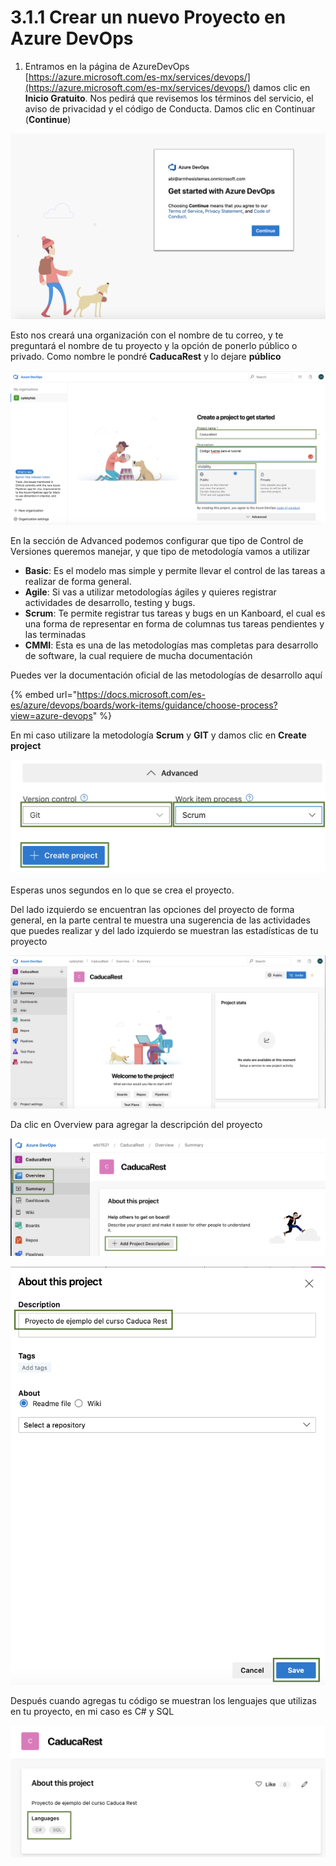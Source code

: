# 3.1.1 Crear un nuevo Proyecto en Azure DevOps

1. Entramos en la página de AzureDevOps [https://azure.microsoft.com/es-mx/services/devops/](https://azure.microsoft.com/es-mx/services/devops/) damos clic  en **Inicio Gratuito**. Nos pedirá que revisemos los términos del servicio, el aviso de privacidad y el código de Conducta. Damos clic en Continuar (**Continue**)

![](<../../.gitbook/assets/image (131).png>)

&#x20;Esto nos creará una organización con el nombre de tu correo, y te preguntará el nombre de tu proyecto y la opción de ponerlo público o privado. Como nombre le pondré **CaducaRest** y lo dejare **público**

![](<../../.gitbook/assets/image (130).png>)

En la sección de Advanced podemos configurar que tipo de Control de Versiones queremos manejar, y que tipo de metodología vamos a utilizar&#x20;

* **Basic**: Es el modelo mas simple y permite llevar el control de las tareas a realizar de forma general.
* **Agile**: Si vas a utilizar metodologías ágiles y quieres registrar actividades de desarrollo, testing y bugs.
* **Scrum**: Te permite registrar tus tareas y bugs en un Kanboard, el cual es una forma de representar en forma de columnas tus tareas pendientes y las terminadas
* **CMMI**: Esta es una de las metodologías mas completas para desarrollo de software, la cual requiere de mucha documentación

Puedes ver la documentación oficial de las metodologías de desarrollo aquí

{% embed url="https://docs.microsoft.com/es-es/azure/devops/boards/work-items/guidance/choose-process?view=azure-devops" %}

En mi caso utilizare la metodología **Scrum** y **GIT** y damos clic en **Create project**

![](<../../.gitbook/assets/image (132).png>)

Esperas unos segundos en lo que se crea el proyecto.

Del lado izquierdo se encuentran las opciones del proyecto de forma general, en la parte central te muestra una sugerencia de las actividades que puedes realizar y del lado izquierdo se muestran las estadísticas de tu proyecto

![](<../../.gitbook/assets/image (133).png>)

Da clic en Overview para agregar la descripción del proyecto

![](<../../.gitbook/assets/image (516).png>)

![](<../../.gitbook/assets/image (517).png>)

Después cuando agregas tu código se muestran los lenguajes que utilizas en tu proyecto, en mi caso es C# y SQL

![](<../../.gitbook/assets/image (518).png>)
